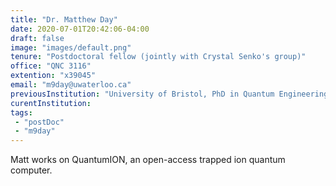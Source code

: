 ```yaml
---
title: "Dr. Matthew Day"
date: 2020-07-01T20:42:06-04:00
draft: false
image: "images/default.png"
tenure: "Postdoctoral fellow (jointly with Crystal Senko's group)"
office: "QNC 3116"
extention: "x39045"
email: "m9day@uwaterloo.ca"
previousInstitution: "University of Bristol, PhD in Quantum Engineering (2014 – 2018)"
curentInstitution: 
tags:
 - "postDoc"
 - "m9day"
---
```


Matt works on QuantumION, an open-access trapped ion quantum computer. 